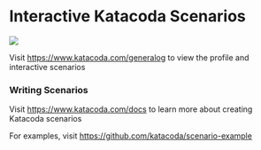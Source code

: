 # Interactive Katacoda Scenarios

[![](http://shields.katacoda.com/katacoda/generalog/count.svg)](https://www.katacoda.com/generalog "Get your profile on Katacoda.com")

Visit https://www.katacoda.com/generalog to view the profile and interactive scenarios

### Writing Scenarios
Visit https://www.katacoda.com/docs to learn more about creating Katacoda scenarios

For examples, visit https://github.com/katacoda/scenario-example
